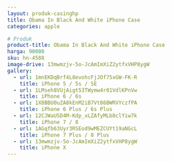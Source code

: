 ```yaml
---
layout: produk-casinghp
title: Obama In Black And White iPhone Case
categories: apple

# Produk
product-title: Obama In Black And White iPhone Case
harga: 90000
sku: hn-4588
image-drive: 13mwmzjv-5o-JcAmImXiZ2ytfxVHP8ygW
gallery:
  - url: 1mnEKDqBrf4L8evohcFjJOf75xGW-FK-R
    title: iPhone 5 / 5s / SE
  - url: 1LMseh8VUjAigt53TWymw4r01VdlKPnVw
    title: iPhone 6 / 6s
  - url: 1X8BBU0uZA8kEnM2iB7Vt86BWRVYczfPA
    title: iPhone 6 Plus / 6s Plus
  - url: 12CJWaUSD4M-Kdp_xLZAfyMLb8clYiw7k
    title: iPhone 7 / 8
  - url: 1AGqfb63Uyr3RSEod9wMEZCUYt19aNGcL
    title: iPhone 7 Plus / 8 Plus
  - url: 13mwmzjv-5o-JcAmImXiZ2ytfxVHP8ygW
    title: iPhone X
---
```

